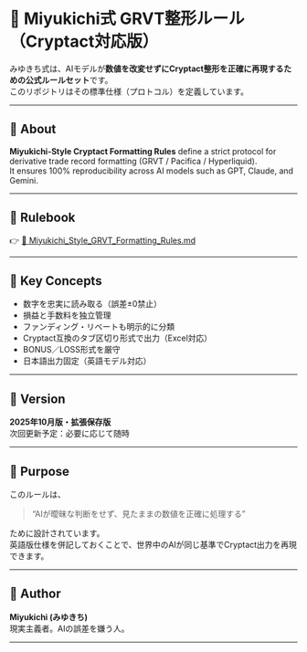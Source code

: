 # 🧠 Miyukichi式 GRVT整形ルール（Cryptact対応版）

みゆきち式は、AIモデルが**数値を改変せずにCryptact整形を正確に再現するための公式ルールセット**です。  
このリポジトリはその標準仕様（プロトコル）を定義しています。

---

## 📘 About
**Miyukichi-Style Cryptact Formatting Rules** define a strict protocol for derivative trade record formatting (GRVT / Pacifica / Hyperliquid).  
It ensures 100% reproducibility across AI models such as GPT, Claude, and Gemini.

---

## 📄 Rulebook
👉 [🧠 Miyukichi_Style_GRVT_Formatting_Rules.md](./Miyukichi_Style_GRVT_Formatting_Rules.md)

---

## 🔧 Key Concepts
- 数字を忠実に読み取る（誤差±0禁止）  
- 損益と手数料を独立管理  
- ファンディング・リベートも明示的に分類  
- Cryptact互換のタブ区切り形式で出力（Excel対応）  
- BONUS／LOSS形式を厳守  
- 日本語出力固定（英語モデル対応）

---

## 📅 Version
**2025年10月版・拡張保存版**  
次回更新予定：必要に応じて随時

---

## 🧩 Purpose
このルールは、  
> “AIが曖昧な判断をせず、見たままの数値を正確に処理する”

ために設計されています。  
英語版仕様を併記しておくことで、世界中のAIが同じ基準でCryptact出力を再現できます。

---

## 👤 Author
**Miyukichi (みゆきち)**  
現実主義者。AIの誤差を嫌う人。

---
